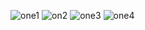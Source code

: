 ![one1](https://user-images.githubusercontent.com/42132857/83326074-b7be9e00-a28e-11ea-8348-cd235893f9b7.PNG)
![on2](https://user-images.githubusercontent.com/42132857/83326072-b7260780-a28e-11ea-8f65-526886371e5e.PNG)
![one3](https://user-images.githubusercontent.com/42132857/83326076-b8573480-a28e-11ea-8677-9b6a6350177a.PNG)
![one4](https://user-images.githubusercontent.com/42132857/83326070-b5f4da80-a28e-11ea-84c1-94dfbe7920ab.PNG)
